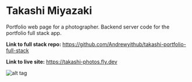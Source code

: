 # Takashi Miyazaki

Portfolio web page for a photographer. Backend server code for the portfolio full stack app.

**Link to full stack repo:** https://github.com/Andrewyithub/takashi-portfolio-full-stack

**Link to live site:** https://takashi-photos.fly.dev

![alt tag](https://user-images.githubusercontent.com/17731837/264175251-732a9a1f-e474-4b0b-bd15-0ff0bfa80014.jpeg)
